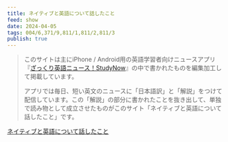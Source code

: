 ```yaml
---
title: ネイティブと英語について話したこと
feed: show
date: 2024-04-05
tags: 004/6,371/9,811/1,811/2,811/3
publish: true
---
```


> このサイトは主にiPhone / Android用の英語学習者向けニュースアプリ『[ざっくり英語ニュース！StudyNow](http://studynow.jp/)』の中で書かれたものを編集加工して掲載しています。
> 
> アプリでは毎日、短い英文のニュースに「日本語訳」と「解説」をつけて配信しています。この「解説」の部分に書かれたことを抜き出して、単独で読み物として成立させたものがこのサイト「ネイティブと英語について話したこと」です。

[ネイティブと英語について話したこと](https://talking-english.net/)

